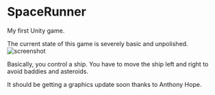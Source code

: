 SpaceRunner
===========

My first Unity game.

The current state of this game is severely basic and unpolished.
<img src="https://raw.github.com/ccouzens/SpaceRunner/master/Screenshots/Screen%20Shot%202013-01-20%20at%2021.51.16.png" alt="screenshot" />

Basically, you control a ship. You have to move the ship left and right to avoid baddies and asteroids.

It should be getting a graphics update soon thanks to Anthony Hope.


